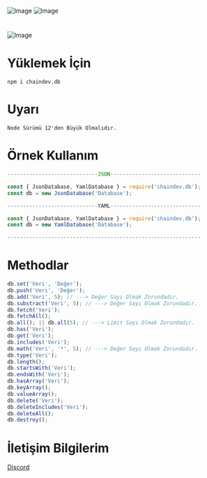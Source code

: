 ![Image](https://img.shields.io/npm/v/chaindev.db?color=E2142D)
![Image](https://img.shields.io/npm/dt/chaindev.db.svg?color=E2142D&maxAge=3600) 
#
![Image](https://cdn.glitch.com/36cacdd9-ec87-4187-829d-b9b82de904c3%2Fchaindev-db.png?v=1614557240999)
#
# Yüklemek İçin
```npm
npm i chaindev.db
```

# Uyarı
```
Node Sürümü 12'den Büyük Olmalıdır.
```

# Örnek Kullanım
```javascript
-----------------------------JSON-----------------------------

const { JsonDatabase, YamlDatabase } = require('chaindev.db');
const db = new JsonDatabase('Database');

-----------------------------YAML-----------------------------

const { JsonDatabase, YamlDatabase } = require('chaindev.db');
const db = new YamlDatabase('Database');

--------------------------------------------------------------
```

# Methodlar
```javascript
db.set('Veri', 'Değer');
db.push('Veri', 'Değer');
db.add('Veri', 5); // ---> Değer Sayı Olmak Zorundadır.
db.substract('Veri', 5); // ---> Değer Sayı Olmak Zorundadır.
db.fetch('Veri');
db.fetchAll();
db.all(); || db.all(5); // ---> Limit Sayı Olmak Zorundadır.
db.has('Veri');
db.get('Veri');
db.includes('Veri');
db.math('Veri', '*', 5); // ---> Değer Sayı Olmak Zorundadır.
db.type('Veri');
db.length();
db.startsWith('Veri');
db.endsWith('Veri');
db.hasArray('Veri');
db.keyArray();
db.valueArray();
db.delete('Veri');
db.deleteIncludes('Veri');
db.deleteAll();
db.destroy();
```
# İletişim Bilgilerim
[Discord](https://discord.gg/rVnKDGcRKR) 
